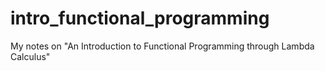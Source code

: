 # intro_functional_programming
My notes on "An Introduction to Functional Programming through Lambda Calculus"
